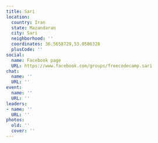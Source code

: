 ```yaml
---
title: Sari
location:
  country: Iran
  state: Mazandaran
  city: Sari
  neighborhood: ''
  coordinates: 36.5658729,53.0586328
  plusCode: ''
social:
  name: Facebook page
  URL: https://www.facebook.com/groups/freecodecamp.sari
chat:
  name: ''
  URL: ''
event:
  name: ''
  URL: ''
leaders:
- name: ''
  URL: ''
photos:
  old: ''
  cover: ''
---
```

